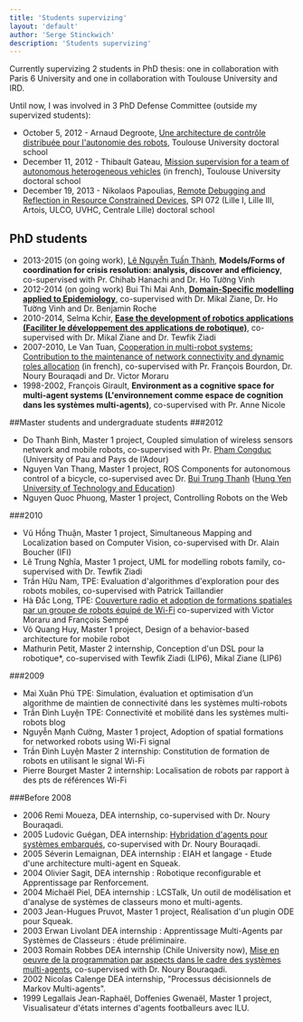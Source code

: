 ```yaml
---
title: 'Students supervizing'
layout: 'default'
author: 'Serge Stinckwich'
description: 'Students supervizing'
---
```

Currently supervizing 2 students in PhD thesis: one in collaboration with Paris 6 University and one in collaboration with Toulouse
University and IRD.

Until now, I was involved in 3 PhD Defense Committee (outside my supervized students):

- October 5, 2012 - Arnaud Degroote, [Une architecture de contrôle distribuée pour l'autonomie des robots](http://tel.archives-ouvertes.fr/tel-00766861), Toulouse University doctoral school
- December 11, 2012 - Thibault Gateau, [Mission supervision for a team of autonomous heterogeneous vehicles](http://ori-oai.isae.fr/ori-oai-search/notice/view/isae-843) (in french), Toulouse University doctoral school
- December 19, 2013 - Nikolaos Papoulias, [Remote Debugging and Reflection in Resource Constrained Devices](http://tel.archives-ouvertes.fr/tel-00932796), SPI 072 (Lille I, Lille III, Artois, ULCO, UVHC, Centrale Lille) doctoral school

## PhD students
- 2013-2015 (on going work), [Lê Nguyễn Tuấn Thành](http://daidungsi.wordpress.com/), **Models/Forms of coordination for crisis resolution: analysis, discover and efficiency**, co-supervised with Pr. Chihab Hanachi and Dr. Ho Tường Vinh
- 2012-2014 (on going work) Bui Thi Mai Anh, **[Domain-Specific modelling applied to Epidemiology](https://edite-de-paris.fr/public//phd/html/10208701)**, co-supervised with Dr. Mikal Ziane, Dr. Ho Tường Vinh and Dr. Benjamin Roche
- 2010-2014, Selma Kchir, **[Ease the development of robotics applications (Faciliter le développement des applications de robotique)](http://www.lip6.fr/actualite/personnes-fiche.php?ident=D1123)**, co-supervised with Dr. Mikal Ziane and Dr. Tewfik Ziadi
- 2007-2010, Le Van Tuan, [Cooperation in multi-robot systems: Contribution to the maintenance of network connectivity and dynamic roles allocation](http://sma.lip6.fr/Csma/theses/THESE_LE2010.pdf) (in french), co-supervised with Pr. François Bourdon, Dr. Noury Bouraqadi and Dr. Victor Moraru
- 1998-2002, François Girault, **Environment as a cognitive space for multi-agent systems (L'environnement comme espace de cognition dans les systèmes multi-agents)**, co-supervised with Pr. Anne Nicole

##Master students and undergraduate students
###2012
- Do Thanh Binh, Master 1 project, Coupled simulation of wireless sensors network and mobile robots, co-supervised with Pr. [Pham Congduc](http://web.univ-pau.fr/~cpham/) (University of Pau and Pays de l’Adour)
- Nguyen Van Thang, Master 1 project, ROS Components for autonomous control of a bicycle, co-supervised avec Dr. [Bui Trung Thanh](http://buitrungthanh.wordpress.com/) ([Hung Yen University of Technology and Education](http://www.utehy.edu.vn/))
- Nguyen Quoc Phuong, Master 1 project, Controlling Robots on the Web

###2010
- Vũ Hồng Thuận, Master 1 project, Simultaneous Mapping and Localization based on Computer Vision, co-supervised with Dr. Alain Boucher (IFI)
- Lê Trung Nghĩa, Master 1 project, UML for modelling robots family, co-supervised with Dr. Tewfik Ziadi
- Trần Hữu Nam, TPE: Evaluation d'algorithmes d'exploration pour des robots mobiles, co-supervised with Patrick Taillandier
- Hà Đắc Long, TPE: [Couverture radio et adoption de formations spatiales par un groupe de robots équipé de Wi-Fi](http://www.ifi.auf.org/site_data/rapports/tpe-promo15/hdlong_rapport.pdf) co-supervized with Victor Moraru and François Sempé
- Võ Quang Huy, Master 1 project, Design of a behavior-based architecture for mobile robot
- Mathurin Petit, Master 2 internship, Conception d'un DSL pour la robotique*, co-supervised with Tewfik Ziadi (LIP6), Mikal Ziane (LIP6)

###2009
- Mai Xuân Phú TPE: Simulation, évaluation et optimisation d’un algorithme de maintien de connectivité dans les systèmes multi-robots
- Trần Đình Luyện TPE: Connectivité et mobilité dans les systèmes multi-robots blog
- Nguyễn Mạnh Cường, Master 1 project, Adoption of spatial formations for networked robots using Wi-Fi signal
- Trần Đình Luyện Master 2 internship: Constitution de formation de robots en utilisant le signal Wi-Fi
- Pierre Bourget Master 2 internship: Localisation de robots par rapport à des pts de références Wi-Fi

###Before 2008
- 2006 Remi Moueza, DEA internship, co-supervised with Dr. Noury Bouraqadi.
- 2005 Ludovic Guégan, DEA internship: [Hybridation d'agents pour systèmes embarqués](http://csl.mines-douai.fr/research/uploads/guegan2005MasterThesis.pdf), co-supervised with Dr. Noury Bouraqadi.
- 2005 Séverin Lemaignan, DEA internship : EIAH et langage - Etude d'une architecture multi-agent en Squeak.
- 2004 Olivier Sagit, DEA internship : Robotique reconfigurable et Apprentissage par Renforcement.
- 2004 Michaël Piel, DEA internship : LCSTalk, Un outil de modélisation et d'analyse de systèmes de classeurs mono et multi-agents.
- 2003 Jean-Hugues Pruvot, Master 1 project, Réalisation d'un plugin ODE pour Squeak.
- 2003 Erwan Livolant DEA internship : Apprentissage Multi-Agents par Systèmes de Classeurs : étude préliminaire.
- 2003 Romain Robbes DEA internship (Chile University now), [Mise en oeuvre de la programmation par aspects dans le cadre des systèmes multi-agents](http://csl.mines-douai.fr/research/uploads/romainRobbes.dea2003.pdf), co-supervised with Dr. Noury Bouraqadi.
- 2002 Nicolas Calenge DEA internship, "Processus décisionnels de Markov Multi-agents".
- 1999 Legallais Jean-Raphaël, Doffenies Gwenaël, Master 1 project, Visualisateur d'états internes d'agents footballeurs avec ILU.
